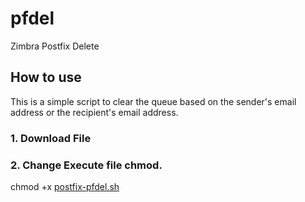 # pfdel
Zimbra Postfix Delete
<h2>How to use</h2>
<p>This is a simple script to clear the queue based on the sender's email address or the recipient's email address.</p>
<h3>1. Download File</h3>
<h3>2. Change Execute file chmod.</h3>
<p>chmod +x&nbsp;<a class="Link--primary" title="postfix-pfdel.sh" href="https://github.com/habiebzain/pfdel/blob/main/postfix-pfdel.sh">postfix-pfdel.sh</a></p>
<p>&nbsp;</p>
<p>&nbsp;</p>
